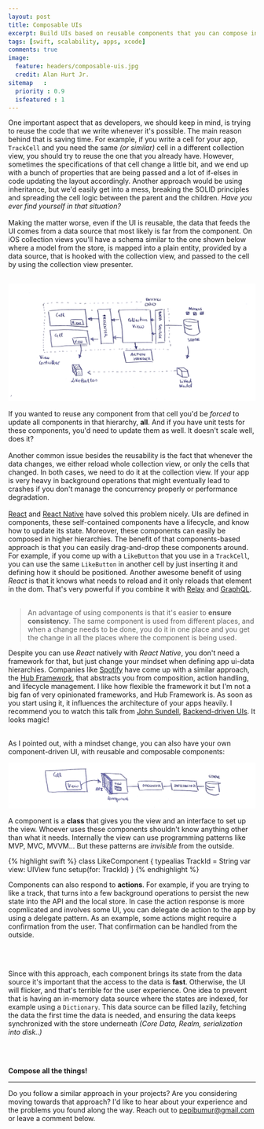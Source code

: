 ```yaml
---
layout: post
title: Composable UIs
excerpt: Build UIs based on reusable components that you can compose in more complex hierarchies.
tags: [swift, scalability, apps, xcode]
comments: true
image:
  feature: headers/composable-uis.jpg
  credit: Alan Hurt Jr.
sitemap   :
  priority : 0.9
  isfeatured : 1
---
```


One important aspect that as developers, we should keep in mind, is trying to reuse the code that we write whenever it's possible. The main reason behind that is saving time. For example, if you write a cell for your app, `TrackCell` and you need the same *(or similar)* cell in a different collection view, you should try to reuse the one that you already have. However, sometimes the specifications of that cell change a little bit, and we end up with a bunch of properties that are being passed and a lot of if-elses in code updating the layout accordingly. Another approach would be using inheritance, but we'd easily get into a mess, breaking the SOLID principles and spreading the cell logic between the parent and the children. *Have you ever find yourself in that situation?*
<br><br>
Making the matter worse, even if the UI is reusable, the data that feeds the UI comes from a data source that most likely is far from the component. On iOS collection views you'll have a schema similar to the one shown below where a model from the store, is mapped into a plain entity, provided by a data source, that is hooked with the collection view, and passed to the cell by using the collection view presenter.
<br><br>

![An example of a typical collection view presenting data in cells](/images/posts/components-without.png)

If you wanted to reuse any component from that cell you'd be *forced* to update all components in that hierarchy, **all**. And if you have unit tests for these components, you'd need to update them as well. It doesn't scale well, does it?
<br><br>
Another common issue besides the reusability is the fact that whenever the data changes, we either reload whole collection view, or only the cells that changed. In both cases, we need to do it at the collection view. If your app is very heavy in background operations that might eventually lead to crashes if you don't manage the concurrency properly or performance degradation.
<br><br>
[React](https://facebook.github.io/react/) and [React Native]() have solved this problem nicely. UIs are defined in components, these self-contained components have a lifecycle, and know how to update its state. Moreover, these components can easily be composed in higher hierarchies. The benefit of that components-based approach is that you can easily drag-and-drop these components around. For example, if you come up with a `LikeButton` that you use in a `TrackCell`, you can use the same `LikeButton` in another cell by just inserting it and defining how it should be positioned. Another awesome benefit of using *React* is that it knows what needs to reload and it only reloads that element in the dom. That's very powerful if you combine it with [Relay](https://facebook.github.io/relay/) and [GraphQL](http://graphql.org/learn/).
<br><br>

> An advantage of using components is that it's easier to **ensure consistency**. The same component is used from different places, and when a change needs to be done, you do it in one place and you get the change in all the places where the component is being used.

Despite you can use *React* natively with *React Native*, you don't need a framework for that, but just change your mindset when defining app ui-data hierarchies. Companies like [Spotify](https://spotify.com) have come up with a similar approach, the [Hub Framework](https://github.com/spotify/HubFramework), that abstracts you from composition, action handling, and lifecycle management. I like how flexible the framework it but I'm not a big fan of very opinionated frameworks, and Hub Framework is. As soon as you start using it, it influences the architecture of your apps heavily. I recommend you to watch this talk from [John Sundell](https://twitter.com/johnsundell), [Backend-driven UIs](https://www.youtube.com/watch?v=ypk-72mhYBk). It looks magic!
<br><br>

As I pointed out, with a mindset change, you can also have your own component-driven UI, with reusable and composable components:

![An example of UI built with the component-based style](/images/posts/components-with.png)

A component is a **class** that gives you the view and an interface to set up the view. Whoever uses these components shouldn't know anything other than what it needs. Internally the view can use programming patterns like MVP, MVC, MVVM... But these patterns are *invisible* from the outside.

{% highlight swift %}
class LikeComponent {
   typealias TrackId = String
   var view: UIView
   func setup(for: TrackId)
}
{% endhighlight %}

Components can also respond to **actions**. For example, if you are trying to like a track, that turns into a few background operations to persist the new state into the API and the local store. In case the action response is more copmlicated and involves some UI, you can delegate de action to the app by using a delegate pattern. As an example, some actions might require a confirmation from the user. That confirmation can be handled from the outside.

<br><br>

Since with this approach, each component brings its state from the data source it's important that the access to the data is **fast**. Otherwise, the UI will flicker, and that's terrible for the user experience. One idea to prevent that is having an in-memory data source where the states are indexed, for example using a `Dictionary`. This data source can be filled lazily, fetching the data the first time the data is needed, and ensuring the data keeps synchronized with the store underneath *(Core Data, Realm, serialization into disk..)*

<br><br>

**Compose all the things!**

---

Do you follow a similar approach in your projects? Are you considering moving towards that approach? I'd like to hear about your experience and the problems you found along the way. Reach out to [pepibumur@gmail.com](mailto://pepibumur@gmail.com) or leave a comment below.

